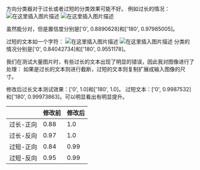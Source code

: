 ﻿方向分类器对于过长或者过短的分类效果可能不好。
例如过长的情况：
![在这里插入图片描述](https://img-blog.csdnimg.cn/20200929153458655.png#pic_center)
![在这里插入图片描述](https://img-blog.csdnimg.cn/20200929153436707.png#pic_center)

虽然能分对，但是置信度分别是['0', 0.8890628]和['180', 0.97985005]。


过短的文本如一个字符：
![在这里插入图片描述](https://img-blog.csdnimg.cn/20200929153641351.png#pic_center)
![在这里插入图片描述](https://img-blog.csdnimg.cn/20200929153650439.png#pic_center)
分类的情况分别是['0', 0.84042734]和['180', 0.9551178]。


我们在测试大量图片时，有些过长的文本出现了明显的错误，因此我对图像进行了处理：
如果是过长的文本则进行截断，过短的文本则复制扩展成输入图像的尺寸。

修改后过长文本测试效果：['0', 1.0]和['180', 1.0]。
过短文本：['0', 0.9987532]和['180', 0.99973863]。可以明显看出有明显提升。

|  | 修改前 | 修改后 
|--|--|--|
| 过长-正向 | 0.88 | 1.0 
| 过长-反向| 0.97 | 1.0
| 过短-正向| 0.84 | 0.99
| 过短-反向| 0.95 | 0.99


